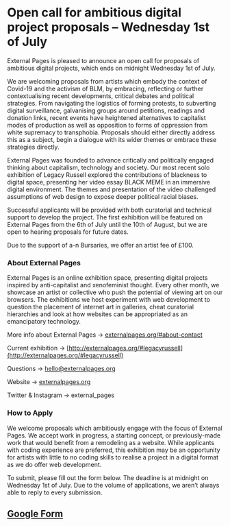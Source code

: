 # Open call for ambitious digital project proposals – Wednesday 1st of July

External Pages is pleased to announce an open call for proposals of ambitious digital projects, which ends on midnight Wednesday 1st of July. 

We are welcoming proposals from artists which embody the context of Covid-19 and the activism of BLM, by embracing, reflecting or further contextualising recent developments, critical debates and political strategies. From navigating the logistics of forming protests, to subverting digital surveillance, galvanising groups around petitions, readings and donation links, recent events have heightened alternatives to capitalist modes of production as well as opposition to forms of oppression from white supremacy to transphobia. Proposals should either directly address this as a subject, begin a dialogue with its wider themes or embrace these strategies directly. 

External Pages was founded to advance critically and politically engaged thinking about capitalism, technology and society. Our most recent solo exhibition of Legacy Russell explored the contributions of blackness to digital space, presenting her video essay BLACK MEME in an immersive digital environment. The themes and presentation of the video challenged assumptions of web design to expose deeper political racial biases.

Successful applicants will be provided with both curatorial and technical support to develop the project. The first exhibition will be featured on External Pages from the 6th of July until the 10th of August, but we are open to hearing proposals for future dates. 

Due to the support of a-n Bursaries, we offer an artist fee of £100.


### About External Pages

External Pages is an online exhibition space, presenting digital projects inspired by anti-capitalist and xenofeminist thought. Every other month, we showcase an artist or collective who push the potential of viewing art on our browsers. The exhibitions we host experiment with web development to question the placement of internet art in galleries, cheat curatorial hierarchies and look at how websites can be appropriated as an emancipatory technology.


More info about External Pages → [externalpages.org/#about-contact](http://externalpages.org/#about-contact)

Current exhibition → [http://externalpages.org/#legacyrussell](http://externalpages.org/#legacyrussell)

Questions → hello@externalpages.org

Website → [externalpages.org](http://externalpages.org)

Twitter & Instagram → external_pages


### How to Apply

We welcome proposals which ambitiously engage with the focus of External Pages. We accept work in progress, a starting concept, or previously-made work that would benefit from a remodeling as a website. While applicants with coding experience are preferred, this exhibition may be an opportunity for artists with little to no coding skills to realise a project in a digital format as we do offer web development. 

To submit, please fill out the form below. The deadline is at midnight on Wednesday 1st of July. Due to the volume of applications, we aren’t always able to reply to every submission.


## [Google Form](https://docs.google.com/forms/d/e/1FAIpQLSfx6hL7UI_QTwwZYvwu93kX4-WXFlJHc1ZuAhx0xuS2gBiBnw/viewform)
